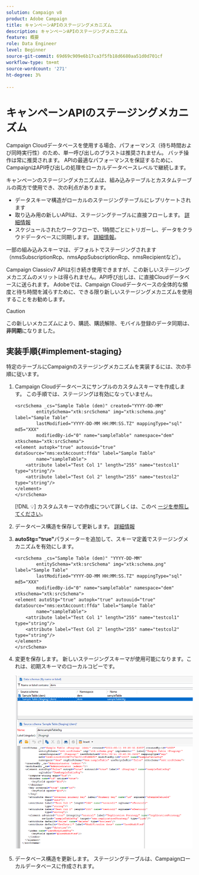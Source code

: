 ```yaml
---
solution: Campaign v8
product: Adobe Campaign
title: キャンペーンAPIのステージングメカニズム
description: キャンペーンAPIのステージングメカニズム
feature: 概要
role: Data Engineer
level: Beginner
source-git-commit: 69d69c909e6b17ca3f5fb18d6680aa51d0d701cf
workflow-type: tm+mt
source-wordcount: '271'
ht-degree: 3%

---
```


# キャンペーンAPIのステージングメカニズム

Campaign Cloudデータベースを使用する場合、パフォーマンス（待ち時間および同時実行性）のため、単一呼び出しのブラストは推奨されません。 バッチ操作は常に推奨されます。 APIの最適なパフォーマンスを保証するために、CampaignはAPI呼び出しの処理をローカルデータベースレベルで継続します。

キャンペーンのステージングメカニズムは、組み込みテーブルとカスタムテーブルの両方で使用でき、次の利点があります。

* データスキーマ構造がローカルのステージングテーブルにレプリケートされます
* 取り込み用の新しいAPIは、ステージングテーブルに直接フローします。 [詳細情報](new-apis.md)
* スケジュールされたワークフローで、1時間ごとにトリガーし、データをクラウドデータベースに同期します。 [詳細情報](../config/replication.md)。

一部の組み込みスキーマは、デフォルトでステージングされます（nmsSubscriptionRcp、nmsAppSubscriptionRcp、nmsRecipientなど）。

Campaign Classicv7 APIは引き続き使用できますが、この新しいステージングメカニズムのメリットは得られません。API呼び出しは、に直接Cloudデータベースに送られます。 Adobeでは、Campaign Cloudデータベースの全体的な頻度と待ち時間を減らすために、できる限り新しいステージングメカニズムを使用することをお勧めします。

>[!CAUTION]
>
>この新しいメカニズムにより、購読、購読解除、モバイル登録のデータ同期は、**非同期**&#x200B;になりました。


## 実装手順{#implement-staging}

特定のテーブルにCampaignのステージングメカニズムを実装するには、次の手順に従います。

1. Campaign Cloudデータベースにサンプルのカスタムスキーマを作成します。 この手順では、ステージングは有効になっていません。

   ```
   <srcSchema _cs="Sample Table (dem)" created="YYYY-DD-MM"
           entitySchema="xtk:srcSchema" img="xtk:schema.png" label="Sample Table"
           lastModified="YYYY-DD-MM HH:MM:SS.TZ" mappingType="sql" md5="XXX"
           modifiedBy-id="0" name="sampleTable" namespace="dem" xtkschema="xtk:srcSchema">
   <element autopk="true" autouuid="true" dataSource="nms:extAccount:ffda" label="Sample Table"
           name="sampleTable">
       <attribute label="Test Col 1" length="255" name="testcol1" type="string"/>
       <attribute label="Test Col 2" length="255" name="testcol2" type="string"/>
   </element>
   </srcSchema>
   ```

   [!DNL :bulb:] カスタムスキーマの作成について詳しくは、このペ [ージを参照してください](create-schema.md)。

1. データベース構造を保存して更新します。  [詳細情報](update-database-structure.md)

1. **autoStg=&quot;true&quot;**&#x200B;パラメーターを追加して、スキーマ定義でステージングメカニズムを有効にします。

   ```
   <srcSchema _cs="Sample Table (dem)" "YYYY-DD-MM"
           entitySchema="xtk:srcSchema" img="xtk:schema.png" label="Sample Table"
           lastModified="YYYY-DD-MM HH:MM:SS.TZ" mappingType="sql" md5="XXX"
           modifiedBy-id="0" name="sampleTable" namespace="dem" xtkschema="xtk:srcSchema">
   <element autoStg="true" autopk="true" autouuid="true" dataSource="nms:extAccount:ffda" label="Sample Table"
           name="sampleTable">
       <attribute label="Test Col 1" length="255" name="testcol1" type="string"/>
       <attribute label="Test Col 2" length="255" name="testcol2" type="string"/>
   </element>
   </srcSchema>
   ```

1. 変更を保存します。 新しいステージングスキーマが使用可能になります。これは、初期スキーマのローカルコピーです。

   ![](assets/staging-mechanism.png)

1. データベース構造を更新します。 ステージングテーブルは、Campaignローカルデータベースに作成されます。
